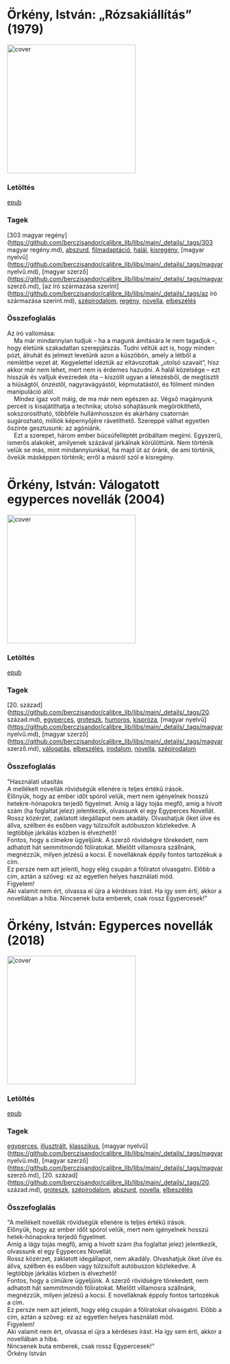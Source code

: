 # <a name="id_515">Örkény, István: „Rózsakiállítás” (1979)</a>
<img src="https://github.com/BercziSandor/calibre_lib/raw/main/libs/main/Orkeny%2C%20Istvan/%2C%2CRozsakiallitas_%20%28515%29/cover.jpg" alt="cover" width="300"/>

### Letöltés
[epub](https://github.com/BercziSandor/calibre_lib/raw/main/libs/main/Orkeny%2C%20Istvan/%2C%2CRozsakiallitas_%20%28515%29/%2C%2CRozsakiallitas_%20-%20Orkeny%2C%20Istvan.epub)

### Tagek
[303 magyar regény](https://github.com/berczisandor/calibre_lib/libs/main/_details/_tags/303 magyar regény.md), [abszurd](https://github.com/berczisandor/calibre_lib/libs/main/_details/_tags/abszurd.md), [filmadaptáció](https://github.com/berczisandor/calibre_lib/libs/main/_details/_tags/filmadaptáció.md), [halál](https://github.com/berczisandor/calibre_lib/libs/main/_details/_tags/halál.md), [kisregény](https://github.com/berczisandor/calibre_lib/libs/main/_details/_tags/kisregény.md), [magyar nyelvű](https://github.com/berczisandor/calibre_lib/libs/main/_details/_tags/magyar nyelvű.md), [magyar szerző](https://github.com/berczisandor/calibre_lib/libs/main/_details/_tags/magyar szerző.md), [az író származása szerint](https://github.com/berczisandor/calibre_lib/libs/main/_details/_tags/az író származása szerint.md), [szépirodalom](https://github.com/berczisandor/calibre_lib/libs/main/_details/_tags/szépirodalom.md), [regény](https://github.com/berczisandor/calibre_lib/libs/main/_details/_tags/regény.md), [novella](https://github.com/berczisandor/calibre_lib/libs/main/_details/_tags/novella.md), [elbeszélés](https://github.com/berczisandor/calibre_lib/libs/main/_details/_tags/elbeszélés.md)

### Összefoglalás
<div>
<p>Az ​író vallomása:<br>    Ma már mindannyian tudjuk – ha a magunk ámítására le nem tagadjuk –, hogy életünk szakadatlan szerepjátszás. Tudni véltük azt is, hogy minden pózt, álruhát és jelmezt levetünk azon a küszöbön, amely a létből a nemlétbe vezet át. Kegyelettel idéztük az eltávozottak „utolsó szavait”, hisz akkor már nem lehet, mert nem is érdemes hazudni. A halál közelsége – ezt hisszük és valljuk évezredek óta – kiszólít ugyan a létezésből, de megtisztít a hiúságtól, önzéstől, nagyravágyástól, képmutatástól, és fölment minden manipuláció alól.<br>    Mindez igaz volt máig, de ma már nem egészen az. Végső magányunk perceit is kisajátíthatja a technika; utolsó sóhajtásunk megörökíthető, sokszorosítható, többféle hullámhosszon és akárhány csatornán sugározható, milliók képernyőjére rávetíthető. Szereppé válhat egyetlen őszinte gesztusunk: az agóniánk. <br>    Ezt a szerepet, három ember búcsúfelléptét próbáltam megírni. Egyszerű, ismerős alakokét, amilyenek százával járkálnak körülöttünk. Nem történik velük se más, mint mindannyiunkkal, ha majd üt az óránk, de ami történik, ővelük másképpen történik; erről a másról szól e kisregény.</p></div>


# <a name="id_516">Örkény, István: Válogatott egyperces novellák (2004)</a>
<img src="https://github.com/BercziSandor/calibre_lib/raw/main/libs/main/Orkeny%2C%20Istvan/Valogatott%20egyperces%20novellak%20%28516%29/cover.jpg" alt="cover" width="300"/>

### Letöltés
[epub](https://github.com/BercziSandor/calibre_lib/raw/main/libs/main/Orkeny%2C%20Istvan/Valogatott%20egyperces%20novellak%20%28516%29/Valogatott%20egyperces%20novellak%20-%20Orkeny%2C%20Istvan.epub)

### Tagek
[20. század](https://github.com/berczisandor/calibre_lib/libs/main/_details/_tags/20. század.md), [egyperces](https://github.com/berczisandor/calibre_lib/libs/main/_details/_tags/egyperces.md), [groteszk](https://github.com/berczisandor/calibre_lib/libs/main/_details/_tags/groteszk.md), [humoros](https://github.com/berczisandor/calibre_lib/libs/main/_details/_tags/humoros.md), [kispróza](https://github.com/berczisandor/calibre_lib/libs/main/_details/_tags/kispróza.md), [magyar nyelvű](https://github.com/berczisandor/calibre_lib/libs/main/_details/_tags/magyar nyelvű.md), [magyar szerző](https://github.com/berczisandor/calibre_lib/libs/main/_details/_tags/magyar szerző.md), [válogatás](https://github.com/berczisandor/calibre_lib/libs/main/_details/_tags/válogatás.md), [elbeszélés](https://github.com/berczisandor/calibre_lib/libs/main/_details/_tags/elbeszélés.md), [irodalom](https://github.com/berczisandor/calibre_lib/libs/main/_details/_tags/irodalom.md), [novella](https://github.com/berczisandor/calibre_lib/libs/main/_details/_tags/novella.md), [szépirodalom](https://github.com/berczisandor/calibre_lib/libs/main/_details/_tags/szépirodalom.md)

### Összefoglalás
<div>
<p>"Használati ​utasítás<br>A mellékelt novellák rövidségük ellenére is teljes értékű írások.<br>Előnyük, hogy az ember időt spórol velük, mert nem igényelnek hosszú hetekre-hónapokra terjedő figyelmet. Amíg a lágy tojás megfő, amíg a hívott szám (ha foglaltat jelez) jelentkezik, olvassunk el egy Egyperces Novellát.<br>Rossz közérzet, zaklatott idegállapot nem akadály. Olvashatjuk őket ülve és állva, szélben és esőben vagy túlzsúfolt autóbuszon közlekedve. A legtöbbje járkálás közben is élvezhető!<br>Fontos, hogy a címekre ügyeljünk. A szerző rövidségre törekedett, nem adhatott hát semmitmondó föliratokat. Mielőtt villamosra szállnánk, megnézzük, milyen jelzésű a kocsi. E novelláknak éppily fontos tartozékuk a cím.<br>Ez persze nem azt jelenti, hogy elég csupán a föliratot olvasgatni. Előbb a cím, aztán a szöveg: ez az egyetlen helyes használati mód.<br>Figyelem!<br>Aki valamit nem ért, olvassa el újra a kérdéses írást. Ha így sem érti, akkor a novellában a hiba. Nincsenek buta emberek, csak rossz Egypercesek!"</p></div>


# <a name="id_514">Örkény, István: Egyperces novellák (2018)</a>
<img src="https://github.com/BercziSandor/calibre_lib/raw/main/libs/main/Orkeny%2C%20Istvan/Egyperces%20novellak%20%28514%29/cover.jpg" alt="cover" width="300"/>

### Letöltés
[epub](https://github.com/BercziSandor/calibre_lib/raw/main/libs/main/Orkeny%2C%20Istvan/Egyperces%20novellak%20%28514%29/Egyperces%20novellak%20-%20Orkeny%2C%20Istvan.epub)

### Tagek
[egyperces](https://github.com/berczisandor/calibre_lib/libs/main/_details/_tags/egyperces.md), [illusztrált](https://github.com/berczisandor/calibre_lib/libs/main/_details/_tags/illusztrált.md), [klasszikus](https://github.com/berczisandor/calibre_lib/libs/main/_details/_tags/klasszikus.md), [magyar nyelvű](https://github.com/berczisandor/calibre_lib/libs/main/_details/_tags/magyar nyelvű.md), [magyar szerző](https://github.com/berczisandor/calibre_lib/libs/main/_details/_tags/magyar szerző.md), [20. század](https://github.com/berczisandor/calibre_lib/libs/main/_details/_tags/20. század.md), [groteszk](https://github.com/berczisandor/calibre_lib/libs/main/_details/_tags/groteszk.md), [szépirodalom](https://github.com/berczisandor/calibre_lib/libs/main/_details/_tags/szépirodalom.md), [abszurd](https://github.com/berczisandor/calibre_lib/libs/main/_details/_tags/abszurd.md), [novella](https://github.com/berczisandor/calibre_lib/libs/main/_details/_tags/novella.md), [elbeszélés](https://github.com/berczisandor/calibre_lib/libs/main/_details/_tags/elbeszélés.md)

### Összefoglalás
<div>
<p>"A ​mellékelt novellák rövidségük ellenére is teljes értékű írások. <br>Előnyük, hogy az ember időt spórol velük, mert nem igényelnek hosszú hetek-hónapokra terjedő figyelmet.<br>Amíg a lágy tojás megfő, amíg a hívott szám (ha foglaltat jelez) jelentkezik, olvassunk el egy Egyperces Novellát. <br>Rossz közérzet, zaklatott idegállapot, nem akadály. Olvashatjuk őket ülve és állva, szélben és esőben vagy túlzsúfolt autóbuszon közlekedve. A legtöbbje járkálás közben is élvezhető!<br>Fontos, hogy a címükre ügyeljünk. A szerző rövidségre törekedett, nem adhatott hát semmitmondó föliratokat. Mielőtt villamosra szállnánk, megnézzük, milyen jelzésű a kocsi. E novelláknak éppoly fontos tartozékuk a cím. <br>Ez persze nem azt jelenti, hogy elég csupán a föliratokat olvasgatni. Előbb a cím, aztán a szöveg: ez az egyetlen helyes használati mód. <br>Figyelem!<br>Aki valamit nem ért, olvassa el újra a kérdéses írást. Ha így sem érti, akkor a novellában a hiba. <br>Nincsenek buta emberek, csak rossz Egypercesek!" <br>Örkény István</p></div>


